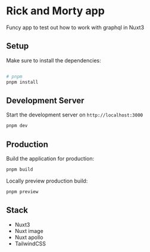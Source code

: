 # Rick and Morty app

Funcy app to test out how to work with graphql in Nuxt3

## Setup

Make sure to install the dependencies:

```bash

# pnpm
pnpm install
```

## Development Server

Start the development server on `http://localhost:3000`

```bash
pnpm dev
```

## Production

Build the application for production:

```bash
pnpm build
```

Locally preview production build:

```bash
pnpm preview
```


## Stack

- Nuxt3
- Nuxt image
- Nuxt apollo
- TailwindCSS